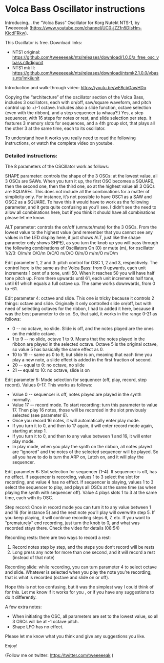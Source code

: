 # Volca Bass Oscillator instructions

Introducing... the “Volca Bass” Oscillator for Korg Nutekt NTS-1, by Tweeeeeak (https://www.youtube.com/channel/UC0-jZZfn5DIsHm-KicdFRkw).

This Oscillator is free. Download links:
- NTS1 original: https://github.com/tweeeeeak/nts/releases/download/1.0.0/a_free_osc_vbass.ntkdigunit
- NTS1 mk II: https://github.com/tweeeeeak/nts/releases/download/ntsmk2.1.0.0/vbass.nts1mkiiunit

Introduction and walk-through video: https://youtu.be/wE8cbGawHDo

Copying the “architecture” of the oscillator section of the Volca Bass, includes 3 oscillators, each with on/off, saw/square waveform, and pitch control up to +/-1 octave. Includes also a slide function, octave selection (even with the ribbon), and a step sequencer (a whaaa?!) Yes, a step sequencer, with 16 steps for notes or rest, and slide selection per step. It features 3 memory slots for sequences, and a 4th group slot, that plays all the other 3 at the same time, each to its oscillator. 

To understand how it works you really need to read the following instructions, or watch the complete video on youtube.

### Detailed instructions:

The 8 parameters of the OSCillator work as follows:

SHAPE parameter: controls the shape of the 3 OSCs: at the lowest value, all 3 OSCs are SAWs. When you turn it up, the first OSC becomes a SQUARE, then the second one, then the third one, so at the highest value all 3 OSCs are SQUAREs. This does not include all the combinations for a matter of simplicity only. For instance, it’s not possible to have OSC1 as a SAW and OSC2 as a SQUARE. To have this it would have to work as the following parameter, and it gets quite confusing as you’ll see. I didn’t see the need to allow all combinations here, but if you think it should have all combinations please let me know.

ALT parameter: controls the on/off (unmute/mute) for the 3 OSCs. From the lowest value to the highest value (and remember that you cannot see any values in the LED display here, it just shows ALT, just like the shape parameter only shows SHPE), as you turn the knob up you will pass through the following combinations of Oscillators On (O) or mute (m), for oscillator 1/2/3:
O/m/m
O/O/m
O/O/O
m/O/O
O/m/O
m/m/O
m/O/m

Edit parameter 1, 2 and 3: pitch control for OSC 1, 2 and 3, respectively. The control here is the same as the Volca Bass: from 0 upwards, each unit increments 1 cent of a tone, until 50. When it reaches 50 you will have half tone pitch up. From there upwards until 61, each unit increments half tone, until 61 which equals a full octave up. The same works downwards, from 0 to -61.

Edit parameter 4: octave and slide. This one is tricky because it controls 2 things: octave and slide. Originally it only controlled slide on/off, but with need of selecting octaves for the ribbon, I had to added it here, because it was the best parameter to do so. So, that said, it works in the range 0-21 as follows:
- 0 -- no octave, no slide. Slide is off, and the notes played are the ones on the middle octave.
- 1 to 9 -- no slide, octave 1 to 9. Means that the notes played in the ribbon are played in the selected octave. Octave 5 is the original octave, so value 5 has basically the same effect as 0.
- 10 to 19 -- same as 0 to 9, but slide is on, meaning that each time you play a new note, a slide effect is added in the first fraction of second.
- 20 -- equal to 0: no octave, no slide
- 21 -- equal to 10: no octave, slide is on

Edit parameter 5: Mode selection for sequencer (off, play, record, step record). Values 0-17. This works as follows:
- Value 0 -- sequencer is off, notes played are played in the synth normally.
- Value 17 -- record mode. To start recording: turn this parameter to value 17. Then play 16 notes, those will be recorded in the slot previously selected (see parameter 6).
- Once you record 16 notes, it will automatically enter play mode.
- If you turn it to 0, and then to 17 again, it will enter record mode again, starting at step 1.
- If you turn it to 0, and then to any value between 1 and 16, it will enter play mode.
- In play mode, when you play the synth on the ribbon, all notes played are “ignored” and the notes of the selected sequencer will be played. So all you have to do is turn the ARP on, Latch on, and it will play the sequencer.

Edit parameter 6: Slot selection for sequencer (1-4). If sequencer is off, has no effect. If sequencer is recording, values 1 to 3 select the slot for recording, and value 4 has no effect. If sequencer is playing, values 1 to 3 select the sequencer to play, and plays all OSCs at the same time (as when playing the synth with sequencer off). Value 4 plays slots 1 to 3 at the same time, each with its OSC.

Step record: Once in record mode you can turn it to any value between 1 and 16 (for instance 5) and the next note you’ll play will overwrite step 5. If you keep playing, it will continue recording steps 6, 7, etc.
If you want to “prematurely” end recording, just turn the knob to 0, and what was recorded stays there.
Check the video for details (08:54)

Recording rests: there are two ways to record a rest:
1. Record notes step by step, and the steps you don’t record will be rests
2. Long press any note for more than one second, and it will record a rest (instead of that note)

Recording slide: while recording, you can turn parameter 4 to select octave and slide. Whatever is selected when you play the note you’re recording, that is what is recorded (octave and slide on or off).

Hope this is not too confusing, but it was the simplest way I could think of for this. Let me know if it works for you , or if you have any suggestions to do it differently.

A few extra notes:
- When initiating the OSC, all parameters are set to the lowest value, so all 3 OSCs will be at -1 octave pitch.
- Shape LFO has no effect.

Please let me know what you think and give any suggestions you like.

Enjoy!

(Follow me on twitter: https://twitter.com/tweeeeeak )




